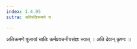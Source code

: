 ```yaml
---
index: 1.4.95
sutra: अतिरतिक्रमणे च

---
```

 अतिक्रमणे पूजायां चातिः कर्मप्रवचनीयसंज्ञः स्यात् । अति देवान् कृष्णः ॥ 